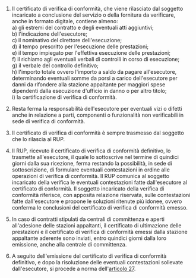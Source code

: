 1. Il certificato di verifica di conformità, che viene rilasciato dal soggetto incaricato a conclusione del servizio o della fornitura da verificare, anche in formato digitale, contiene almeno:<br>a) gli estremi del contratto e degli eventuali atti aggiuntivi;<br>b) l'indicazione dell'esecutore;<br>c) il nominativo del direttore dell'esecuzione;<br>d) il tempo prescritto per l'esecuzione delle prestazioni;<br>e) il tempo impiegato per l'effettiva esecuzione delle prestazioni;<br>f) il richiamo agli eventuali verbali di controlli in corso di esecuzione;<br>g) il verbale del controllo definitivo;<br>h) l'importo totale ovvero l'importo a saldo da pagare all'esecutore, determinando eventuali somme da porsi a carico dell'esecutore per danni da rifondere alla stazione appaltante per maggiori spese dipendenti dalla esecuzione d'ufficio in danno o per altro titolo;<br>i) la certificazione di verifica di conformità.

2. Resta ferma la responsabilità dell'esecutore per eventuali vizi o difetti anche in relazione a parti, componenti o funzionalità non verificabili in sede di verifica di conformità.

3. Il certificato di verifica di conformità è sempre trasmesso dal soggetto che lo rilascia al RUP.

4. Il RUP, ricevuto il certificato di verifica di conformità definitivo, lo trasmette all'esecutore, il quale lo sottoscrive nel termine di quindici giorni dalla sua ricezione, ferma restando la possibilità, in sede di sottoscrizione, di formulare eventuali contestazioni in ordine alle operazioni di verifica di conformità. Il RUP comunica al soggetto incaricato della verifica le eventuali contestazioni fatte dall'esecutore al certificato di conformità. Il soggetto incaricato della verifica di conformità riferisce, con apposita relazione riservata, sulle contestazioni fatte dall'esecutore e propone le soluzioni ritenute più idonee, ovvero conferma le conclusioni del certificato di verifica di conformità emesso.

5. In caso di contratti stipulati da centrali di committenza e aperti all'adesione delle stazioni appaltanti, il certificato di ultimazione delle prestazioni e il certificato di verifica di conformità emessi dalla stazione appaltante aderente sono inviati, entro quindici giorni dalla loro emissione, anche alla centrale di committenza.

6. A seguito dell'emissione del certificato di verifica di conformità definitivo, e dopo la risoluzione delle eventuali contestazioni sollevate dall'esecutore, si procede a norma dell'[articolo 27](/allegato-2.14-articolo-27/1).